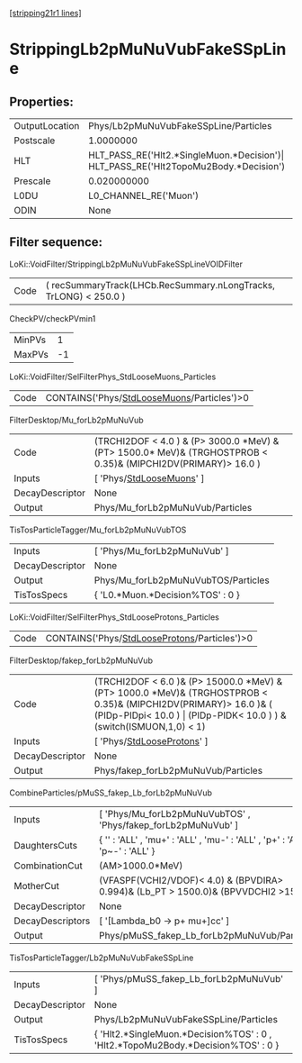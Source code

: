 [[stripping21r1 lines]](./stripping21r1-index)

# StrippingLb2pMuNuVubFakeSSpLine

## Properties:

|                |                                                                                         |
|----------------|-----------------------------------------------------------------------------------------|
| OutputLocation | Phys/Lb2pMuNuVubFakeSSpLine/Particles                                                   |
| Postscale      | 1.0000000                                                                               |
| HLT            | HLT_PASS_RE('Hlt2.\*SingleMuon.\*Decision')\| HLT_PASS_RE('Hlt2TopoMu2Body.\*Decision') |
| Prescale       | 0.020000000                                                                             |
| L0DU           | L0_CHANNEL_RE('Muon')                                                                   |
| ODIN           | None                                                                                    |

## Filter sequence:

LoKi::VoidFilter/StrippingLb2pMuNuVubFakeSSpLineVOIDFilter

|      |                                                                   |
|------|-------------------------------------------------------------------|
| Code | ( recSummaryTrack(LHCb.RecSummary.nLongTracks, TrLONG) \< 250.0 ) |

CheckPV/checkPVmin1

|        |     |
|--------|-----|
| MinPVs | 1   |
| MaxPVs | -1  |

LoKi::VoidFilter/SelFilterPhys_StdLooseMuons_Particles

|      |                                                                                              |
|------|----------------------------------------------------------------------------------------------|
| Code | CONTAINS('Phys/[StdLooseMuons](./stripping21r1-commonparticles-stdloosemuons)/Particles')\>0 |

FilterDesktop/Mu_forLb2pMuNuVub

|                 |                                                                                                                     |
|-----------------|---------------------------------------------------------------------------------------------------------------------|
| Code            | (TRCHI2DOF \< 4.0 ) & (P\> 3000.0 \*MeV) & (PT\> 1500.0\* MeV)& (TRGHOSTPROB \< 0.35)& (MIPCHI2DV(PRIMARY)\> 16.0 ) |
| Inputs          | [ 'Phys/[StdLooseMuons](./stripping21r1-commonparticles-stdloosemuons)' ]                                         |
| DecayDescriptor | None                                                                                                                |
| Output          | Phys/Mu_forLb2pMuNuVub/Particles                                                                                    |

TisTosParticleTagger/Mu_forLb2pMuNuVubTOS

|                 |                                     |
|-----------------|-------------------------------------|
| Inputs          | [ 'Phys/Mu_forLb2pMuNuVub' ]      |
| DecayDescriptor | None                                |
| Output          | Phys/Mu_forLb2pMuNuVubTOS/Particles |
| TisTosSpecs     | { 'L0.\*Muon.\*Decision%TOS' : 0 }  |

LoKi::VoidFilter/SelFilterPhys_StdLooseProtons_Particles

|      |                                                                                                  |
|------|--------------------------------------------------------------------------------------------------|
| Code | CONTAINS('Phys/[StdLooseProtons](./stripping21r1-commonparticles-stdlooseprotons)/Particles')\>0 |

FilterDesktop/fakep_forLb2pMuNuVub

|                 |                                                                                                                                                                                                  |
|-----------------|--------------------------------------------------------------------------------------------------------------------------------------------------------------------------------------------------|
| Code            | (TRCHI2DOF \< 6.0 )& (P\> 15000.0 \*MeV) & (PT\> 1000.0 \*MeV)& (TRGHOSTPROB \< 0.35)& (MIPCHI2DV(PRIMARY)\> 16.0 )& ( (PIDp-PIDpi\< 10.0 ) \| (PIDp-PIDK\< 10.0 ) ) & (switch(ISMUON,1,0) \< 1) |
| Inputs          | [ 'Phys/[StdLooseProtons](./stripping21r1-commonparticles-stdlooseprotons)' ]                                                                                                                  |
| DecayDescriptor | None                                                                                                                                                                                             |
| Output          | Phys/fakep_forLb2pMuNuVub/Particles                                                                                                                                                              |

CombineParticles/pMuSS_fakep_Lb_forLb2pMuNuVub

|                  |                                                                                        |
|------------------|----------------------------------------------------------------------------------------|
| Inputs           | [ 'Phys/Mu_forLb2pMuNuVubTOS' , 'Phys/fakep_forLb2pMuNuVub' ]                        |
| DaughtersCuts    | { '' : 'ALL' , 'mu+' : 'ALL' , 'mu-' : 'ALL' , 'p+' : 'ALL' , 'p~-' : 'ALL' }          |
| CombinationCut   | (AM\>1000.0\*MeV)                                                                      |
| MotherCut        | (VFASPF(VCHI2/VDOF)\< 4.0) & (BPVDIRA\> 0.994)& (Lb_PT \> 1500.0)& (BPVVDCHI2 \>150.0) |
| DecayDescriptor  | None                                                                                   |
| DecayDescriptors | [ '[Lambda_b0 -\> p+ mu+]cc' ]                                                     |
| Output           | Phys/pMuSS_fakep_Lb_forLb2pMuNuVub/Particles                                           |

TisTosParticleTagger/Lb2pMuNuVubFakeSSpLine

|                 |                                                                                      |
|-----------------|--------------------------------------------------------------------------------------|
| Inputs          | [ 'Phys/pMuSS_fakep_Lb_forLb2pMuNuVub' ]                                           |
| DecayDescriptor | None                                                                                 |
| Output          | Phys/Lb2pMuNuVubFakeSSpLine/Particles                                                |
| TisTosSpecs     | { 'Hlt2.\*SingleMuon.\*Decision%TOS' : 0 , 'Hlt2.\*TopoMu2Body.\*Decision%TOS' : 0 } |
